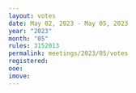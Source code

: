 ```yaml
---
layout: votes
date: May 02, 2023 - May 05, 2023
year: "2023"
month: "05"
rules: 3152013
permalink: meetings/2023/05/votes
registered:
ooe:
imove:
---
```


